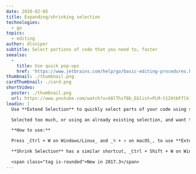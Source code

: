 ```yaml
---
date: 2020-02-05
title: Expanding/shrinking selection
technologies:
  - go
topics:
  - editing
author: dlsniper
subtitle: Select portions of code that you need to, faster
seealso:
  - 
    title: Use quick pop-ups
    href: 'https://www.jetbrains.com/help/go/basic-editing-procedures.html#quick_popups'
thumbnail: ./thumbnail.png
cardThumbnail: ./card.png
shortVideo:
  poster: ./thumbnail.png
  url: https://www.youtube.com/watch?v=XAlThsT8b_E&list=PLM-t1Z4tbFflkIOaap4P-BV30ZrZwrDld&index=6
leadin: |
  Use **Extend Selection** to quickly select parts of your code using semantic knowledge about it.

  Selected too much, or using an already existing selection, and want to reduce the selection scope? Use the complimentary **Shrink Selection** feature.

  **How to use:**

  Press _Ctrl + W on Windows/Linux_ and _⌥ + ↑ on macOS_, to use **Extend Selection**.

  **Shrink Selection** has a similar shortcut, _Ctrl + Shift + W on Windows/Linux_ and _⌥ + ↓ on macOS_.

  <span class="tag is-rounded">New in 2017.3</span>
---
```


